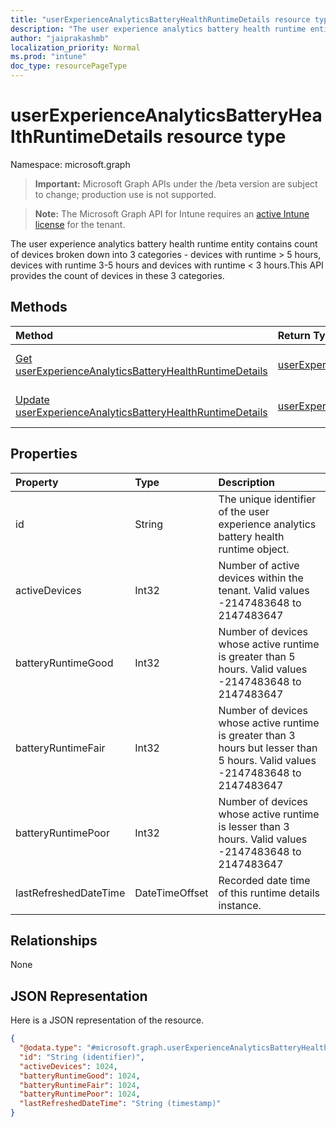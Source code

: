```yaml
---
title: "userExperienceAnalyticsBatteryHealthRuntimeDetails resource type"
description: "The user experience analytics battery health runtime entity contains count of devices broken down into 3 categories - devices with runtime > 5 hours, devices with runtime 3-5 hours and devices with runtime < 3 hours.This API provides the count of devices in these 3 categories."
author: "jaiprakashmb"
localization_priority: Normal
ms.prod: "intune"
doc_type: resourcePageType
---
```


# userExperienceAnalyticsBatteryHealthRuntimeDetails resource type

Namespace: microsoft.graph

> **Important:** Microsoft Graph APIs under the /beta version are subject to change; production use is not supported.

> **Note:** The Microsoft Graph API for Intune requires an [active Intune license](https://go.microsoft.com/fwlink/?linkid=839381) for the tenant.

The user experience analytics battery health runtime entity contains count of devices broken down into 3 categories - devices with runtime > 5 hours, devices with runtime 3-5 hours and devices with runtime < 3 hours.This API provides the count of devices in these 3 categories.

## Methods
|Method|Return Type|Description|
|:---|:---|:---|
|[Get userExperienceAnalyticsBatteryHealthRuntimeDetails](../api/intune-devices-userexperienceanalyticsbatteryhealthruntimedetails-get.md)|[userExperienceAnalyticsBatteryHealthRuntimeDetails](../resources/intune-devices-userexperienceanalyticsbatteryhealthruntimedetails.md)|Read properties and relationships of the [userExperienceAnalyticsBatteryHealthRuntimeDetails](../resources/intune-devices-userexperienceanalyticsbatteryhealthruntimedetails.md) object.|
|[Update userExperienceAnalyticsBatteryHealthRuntimeDetails](../api/intune-devices-userexperienceanalyticsbatteryhealthruntimedetails-update.md)|[userExperienceAnalyticsBatteryHealthRuntimeDetails](../resources/intune-devices-userexperienceanalyticsbatteryhealthruntimedetails.md)|Update the properties of a [userExperienceAnalyticsBatteryHealthRuntimeDetails](../resources/intune-devices-userexperienceanalyticsbatteryhealthruntimedetails.md) object.|

## Properties
|Property|Type|Description|
|:---|:---|:---|
|id|String|The unique identifier of the user experience analytics battery health runtime object.|
|activeDevices|Int32|Number of active devices within the tenant. Valid values -2147483648 to 2147483647|
|batteryRuntimeGood|Int32|Number of devices  whose active runtime is greater than 5 hours. Valid values -2147483648 to 2147483647|
|batteryRuntimeFair|Int32|Number of devices whose active runtime is greater than 3 hours but lesser than 5 hours. Valid values -2147483648 to 2147483647|
|batteryRuntimePoor|Int32|Number of devices whose active runtime is lesser than 3 hours. Valid values -2147483648 to 2147483647|
|lastRefreshedDateTime|DateTimeOffset|Recorded date time of this runtime details instance.|

## Relationships
None

## JSON Representation
Here is a JSON representation of the resource.
<!-- {
  "blockType": "resource",
  "keyProperty": "id",
  "@odata.type": "microsoft.graph.userExperienceAnalyticsBatteryHealthRuntimeDetails"
}
-->
``` json
{
  "@odata.type": "#microsoft.graph.userExperienceAnalyticsBatteryHealthRuntimeDetails",
  "id": "String (identifier)",
  "activeDevices": 1024,
  "batteryRuntimeGood": 1024,
  "batteryRuntimeFair": 1024,
  "batteryRuntimePoor": 1024,
  "lastRefreshedDateTime": "String (timestamp)"
}
```






